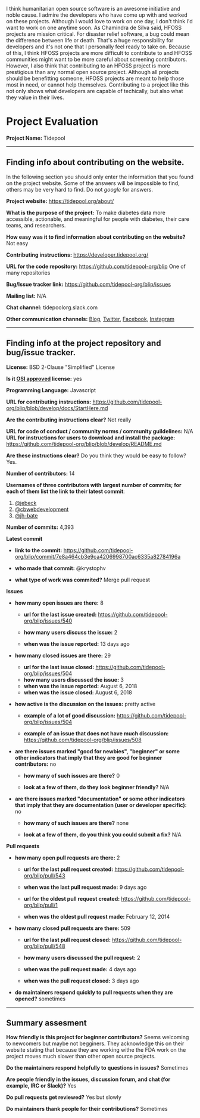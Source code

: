 I think humanitarian open source software is an awesome initiative and noble cause. I admire the developers who have come up with and worked on these projects. Although I would love to work on one day, I don't think I'd want to work on one anytime soon. As Chamindra de Silva said, HFOSS projects are mission critical. For disaster relief software, a bug could mean the difference between life or death. That's a huge responsibility for developers and it's not one that I personally feel ready to take on. Because of this, I think HFOSS projects are more difficult to contribute to and HFOSS communities might want to be more careful about screening contributors. However, I also think that contributing to an HFOSS project is more prestigious than any normal open source project. Although all projects should be benefitting someone, HFOSS projects are meant to help those most in need, or cannot help themselves. Contributing to a project like this not only shows what developers are capable of techically, but also what they value in their lives.

# Project Evaluation 



__Project Name:__ Tidepool


---

## Finding info about contributing on the website.

In the following section you should only enter the information that you
found on the project website. Some of the answers will be impossible to find, others
may be very hard to find. Do not _google_ for answers.

__Project website:__ https://tidepool.org/about/


__What is the purpose of the project:__ To make diabetes data more accessible, actionable, and meaningful for people with diabetes, their care teams, and researchers.


__How easy was it to find information about contributing on the website?__ Not easy


__Contributing instructions:__ https://developer.tidepool.org/

__URL for the code repository:__ https://github.com/tidepool-org/blip One of many repositories

__Bug/Issue tracker link:__ https://github.com/tidepool-org/blip/issues

__Mailing list:__ N/A

__Chat channel:__ tidepoolorg.slack.com

__Other communication channels:__ [Blog](https://tidepool.org/blog), [Twitter](https://twitter.com/Tidepool_org), [Facebook](https://www.facebook.com/TidepoolOrg), [Instagram](https://www.instagram.com/tidepool_org/)


---

## Finding info at the project repository and bug/issue tracker.

__License:__ BSD 2-Clause "Simplified" License

__Is it [OSI approved](https://opensource.org/licenses/alphabetical) license:__ yes

__Programming Language:__ Javascript

__URL for contributing instructions:__ https://github.com/tidepool-org/blip/blob/develop/docs/StartHere.md

__Are the contributing instructions clear?__ Not really 


__URL for code of conduct / community norms / community guildelines:__ N/A
__URL for instructions for users to download and install the package:__ https://github.com/tidepool-org/blip/blob/develop/README.md


__Are these instructions clear?__ Do you think they would be easy to follow? Yes.


__Number of contributors:__ 14


__Usernames of three contributors with largest number of commits; for
each of them list the link to their latest commit__:

1. [@jebeck](https://github.com/tidepool-org/blip/commit/fe3ad29e27f2f7b3c5859bb6facc20bcf3880774)
2. [@cbwebdevelopment](https://github.com/tidepool-org/blip/commit/534ccd9bc1c2513c4366120168b5ed1e7a9605ff)
3. [@jh-bate](https://github.com/tidepool-org/blip/commit/1a27f4fec10ae2423a367a2a2450da8d51fb18ac)


__Number of commits:__ 4,393

__Latest commit__

- __link to the commit:__ https://github.com/tidepool-org/blip/commit/7e8a464cb3e9ca4206998700ac6335a82784196a

- __who made that commit:__ @krystophv

- __what type of work was commited?__ Merge pull request


__Issues__

- __how many open issues are there:__ 8

    - __url for the last issue created:__ https://github.com/tidepool-org/blip/issues/540

    - __how many users discuss the issue:__ 2
    
    - __when was the issue reported:__ 13 days ago
    

- __how many closed issues are there:__ 29
    - __url for the last issue closed:__ https://github.com/tidepool-org/blip/issues/504
    - __how many users discussed the issue:__ 3
    - __when was the issue reported:__ August 6, 2018
    - __when was the issue closed:__ August 6, 2018

- __how active is the discussion on the issues:__ pretty active 

    - __example of a lot of good discussion:__ https://github.com/tidepool-org/blip/issues/504
    
    - __example of an issue that does not have much discussion:__ https://github.com/tidepool-org/blip/issues/508



- __are there issues marked "good for newbies", "beginner" or some other indicators that imply that they are good for beginner contributors:__ no

    - __how many of such issues are there?__ 0
    
    - __look at a few of them, do they look beginner friendly?__ N/A

- __are there issues marked "documentation" or some other indicators that imply that they are documentation (user or developer specific):__ no

    - __how many of such issues are there?__ none
    
    - __look at a few of them, do you think you could submit a fix?__ N/A



__Pull requests__

- __how many open pull requests are there:__ 2

    - __url for the last pull request created:__ https://github.com/tidepool-org/blip/pull/543
    
    - __when was the last pull request made:__ 9 days ago

    - __url for the oldest pull request created:__ https://github.com/tidepool-org/blip/pull/1
    
    - __when was the oldest pull request made:__ February 12, 2014

- __how many closed pull requests are there:__ 509

    - __url for the last pull request closed:__ https://github.com/tidepool-org/blip/pull/548
    
    - __how many users discussed the pull request:__ 2
    
    - __when was the pull request made:__ 4 days ago
    
    - __when was the pull request closed:__ 3 days ago
    

- __do maintainers respond quickly to pull requests when they are opened?__ sometimes





---


## Summary assesment
__How friendly is this project for beginner contributors?__ Seems welcoming to newcomers but maybe not begginers. They acknowledge this on their website stating that because they are working withe the FDA work on the project moves much slower than other open source projects.


__Do the maintainers respond helpfully to questions in issues?__ Sometimes


__Are people friendly in the issues, discussion forum, and chat (for example, IRC or Slack)?__ Yes



__Do pull requests get reviewed?__ Yes but slowly



__Do maintainers thank people for their contributions?__ Sometimes
